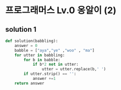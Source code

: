 # 프로그래머스 Lv.0 옹알이 (2)

## solution 1

```python
def solution(babbling):
    answer = 0
    babble = ["aya","ye" ,"woo" , "ma"]
    for utter in babbling:
        for b in babble:
            if b*2 not in utter:
                utter = utter.replace(b,' ')
        if utter.strip() == '':
            answer +=1
    return answer
```